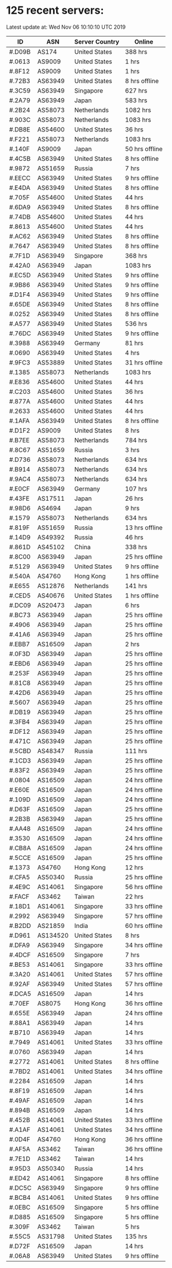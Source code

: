 # 125 recent servers:

Latest update at: Wed Nov 06 10:10:10 UTC 2019

| ID | ASN | Server Country | Online |
| -- | --- | -------------- | ------ |
| #.D09B | AS174 | United States | 388 hrs |
| #.0613 | AS9009 | United States | 1 hrs |
| #.8F12 | AS9009 | United States | 1 hrs |
| #.72B3 | AS63949 | United States | 8 hrs offline |
| #.3C59 | AS63949 | Singapore | 627 hrs |
| #.2A79 | AS63949 | Japan | 583 hrs |
| #.2B24 | AS58073 | Netherlands | 1082 hrs |
| #.903C | AS58073 | Netherlands | 1083 hrs |
| #.DB8E | AS54600 | United States | 36 hrs |
| #.F221 | AS58073 | Netherlands | 1083 hrs |
| #.140F | AS9009 | Japan | 50 hrs offline |
| #.4C5B | AS63949 | United States | 8 hrs offline |
| #.9872 | AS51659 | Russia | 7 hrs |
| #.EECC | AS63949 | United States | 9 hrs offline |
| #.E4DA | AS63949 | United States | 8 hrs offline |
| #.705F | AS54600 | United States | 44 hrs |
| #.6DA9 | AS63949 | United States | 8 hrs offline |
| #.74DB | AS54600 | United States | 44 hrs |
| #.8613 | AS54600 | United States | 44 hrs |
| #.AC62 | AS63949 | United States | 8 hrs offline |
| #.7647 | AS63949 | United States | 8 hrs offline |
| #.7F1D | AS63949 | Singapore | 368 hrs |
| #.42A0 | AS63949 | Japan | 1083 hrs |
| #.EC5D | AS63949 | United States | 9 hrs offline |
| #.9B86 | AS63949 | United States | 9 hrs offline |
| #.D1F4 | AS63949 | United States | 9 hrs offline |
| #.65DE | AS63949 | United States | 8 hrs offline |
| #.0252 | AS63949 | United States | 8 hrs offline |
| #.A577 | AS63949 | United States | 536 hrs |
| #.76DC | AS63949 | United States | 9 hrs offline |
| #.3988 | AS63949 | Germany | 81 hrs |
| #.0690 | AS63949 | United States | 4 hrs |
| #.9FC3 | AS53889 | United States | 31 hrs offline |
| #.1385 | AS58073 | Netherlands | 1083 hrs |
| #.E836 | AS54600 | United States | 44 hrs |
| #.C203 | AS54600 | United States | 36 hrs |
| #.877A | AS54600 | United States | 44 hrs |
| #.2633 | AS54600 | United States | 44 hrs |
| #.1AFA | AS63949 | United States | 8 hrs offline |
| #.D1F2 | AS9009 | United States | 8 hrs |
| #.B7EE | AS58073 | Netherlands | 784 hrs |
| #.8C67 | AS51659 | Russia | 3 hrs |
| #.D736 | AS58073 | Netherlands | 634 hrs |
| #.B914 | AS58073 | Netherlands | 634 hrs |
| #.9AC4 | AS58073 | Netherlands | 634 hrs |
| #.E0CF | AS63949 | Germany | 107 hrs |
| #.43FE | AS17511 | Japan | 26 hrs |
| #.98D6 | AS4694 | Japan | 9 hrs |
| #.1579 | AS58073 | Netherlands | 634 hrs |
| #.819F | AS51659 | Russia | 13 hrs offline |
| #.14D9 | AS49392 | Russia | 46 hrs |
| #.861D | AS45102 | China | 338 hrs |
| #.8C00 | AS63949 | Japan | 25 hrs offline |
| #.5129 | AS63949 | United States | 9 hrs offline |
| #.540A | AS4760 | Hong Kong | 1 hrs offline |
| #.E655 | AS12876 | Netherlands | 141 hrs |
| #.CED5 | AS40676 | United States | 1 hrs offline |
| #.DC09 | AS20473 | Japan | 6 hrs |
| #.BC73 | AS63949 | Japan | 25 hrs offline |
| #.4906 | AS63949 | Japan | 25 hrs offline |
| #.41A6 | AS63949 | Japan | 25 hrs offline |
| #.EBB7 | AS16509 | Japan | 2 hrs |
| #.0F3D | AS63949 | Japan | 25 hrs offline |
| #.EBD6 | AS63949 | Japan | 25 hrs offline |
| #.253F | AS63949 | Japan | 25 hrs offline |
| #.81C8 | AS63949 | Japan | 25 hrs offline |
| #.42D6 | AS63949 | Japan | 25 hrs offline |
| #.5607 | AS63949 | Japan | 25 hrs offline |
| #.DB19 | AS63949 | Japan | 25 hrs offline |
| #.3FB4 | AS63949 | Japan | 25 hrs offline |
| #.DF12 | AS63949 | Japan | 25 hrs offline |
| #.471C | AS63949 | Japan | 25 hrs offline |
| #.5CBD | AS48347 | Russia | 111 hrs |
| #.1CD3 | AS63949 | Japan | 25 hrs offline |
| #.83F2 | AS63949 | Japan | 25 hrs offline |
| #.0804 | AS16509 | Japan | 24 hrs offline |
| #.E60E | AS16509 | Japan | 24 hrs offline |
| #.109D | AS16509 | Japan | 24 hrs offline |
| #.D63F | AS16509 | Japan | 25 hrs offline |
| #.2B3B | AS63949 | Japan | 25 hrs offline |
| #.AA48 | AS16509 | Japan | 24 hrs offline |
| #.3530 | AS16509 | Japan | 24 hrs offline |
| #.CB8A | AS16509 | Japan | 24 hrs offline |
| #.5CCE | AS16509 | Japan | 25 hrs offline |
| #.1373 | AS4760 | Hong Kong | 12 hrs |
| #.CFA5 | AS50340 | Russia | 25 hrs offline |
| #.4E9C | AS14061 | Singapore | 56 hrs offline |
| #.FACF | AS3462 | Taiwan | 22 hrs |
| #.18D1 | AS14061 | Singapore | 33 hrs offline |
| #.2992 | AS63949 | Singapore | 57 hrs offline |
| #.B2DD | AS21859 | India | 60 hrs offline |
| #.D961 | AS134520 | United States | 8 hrs |
| #.DFA9 | AS63949 | Singapore | 34 hrs offline |
| #.4DCF | AS16509 | Singapore | 7 hrs |
| #.BE53 | AS14061 | Singapore | 33 hrs offline |
| #.3A20 | AS14061 | United States | 57 hrs offline |
| #.92AF | AS63949 | United States | 57 hrs offline |
| #.DCA5 | AS16509 | Japan | 14 hrs |
| #.70EF | AS8075 | Hong Kong | 36 hrs offline |
| #.655E | AS63949 | Japan | 24 hrs offline |
| #.88A1 | AS63949 | Japan | 14 hrs |
| #.B710 | AS63949 | Japan | 14 hrs |
| #.7949 | AS14061 | United States | 33 hrs offline |
| #.0760 | AS63949 | Japan | 14 hrs |
| #.2772 | AS14061 | United States | 8 hrs offline |
| #.7BD2 | AS14061 | United States | 34 hrs offline |
| #.2284 | AS16509 | Japan | 14 hrs |
| #.8F19 | AS16509 | Japan | 14 hrs |
| #.49AF | AS16509 | Japan | 14 hrs |
| #.894B | AS16509 | Japan | 14 hrs |
| #.452B | AS14061 | United States | 33 hrs offline |
| #.A1AF | AS14061 | United States | 34 hrs offline |
| #.0D4F | AS4760 | Hong Kong | 36 hrs offline |
| #.AF5A | AS3462 | Taiwan | 36 hrs offline |
| #.7E1D | AS3462 | Taiwan | 14 hrs |
| #.95D3 | AS50340 | Russia | 14 hrs |
| #.ED42 | AS14061 | Singapore | 8 hrs offline |
| #.DC5C | AS63949 | Singapore | 9 hrs offline |
| #.BCB4 | AS14061 | United States | 9 hrs offline |
| #.0EBC | AS16509 | Singapore | 5 hrs offline |
| #.D885 | AS16509 | Singapore | 5 hrs offline |
| #.309F | AS3462 | Taiwan | 5 hrs |
| #.55C5 | AS31798 | United States | 135 hrs |
| #.D72F | AS16509 | Japan | 14 hrs |
| #.06A8 | AS63949 | United States | 9 hrs offline |

